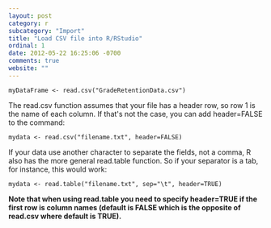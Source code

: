 ```yaml
---
layout: post
category: r
subcategory: "Import"
title: "Load CSV file into R/RStudio"
ordinal: 1
date: 2012-05-22 16:25:06 -0700
comments: true
website: ""
---
```

<!--break-->

    myDataFrame <- read.csv("GradeRetentionData.csv")

The read.csv function assumes that your file has a header row, so row 1 is the name of each column. If that's not the case, you can add header=FALSE to the command:

    mydata <- read.csv("filename.txt", header=FALSE)

If your data use another character to separate the fields, not a comma, R also has the more general read.table function. So if your separator is a tab, for instance, this would work:

    mydata <- read.table("filename.txt", sep="\t", header=TRUE)

**Note that when using read.table you need to specify header=TRUE if the first row is column names (default is FALSE which is the opposite of read.csv where default is TRUE).**
